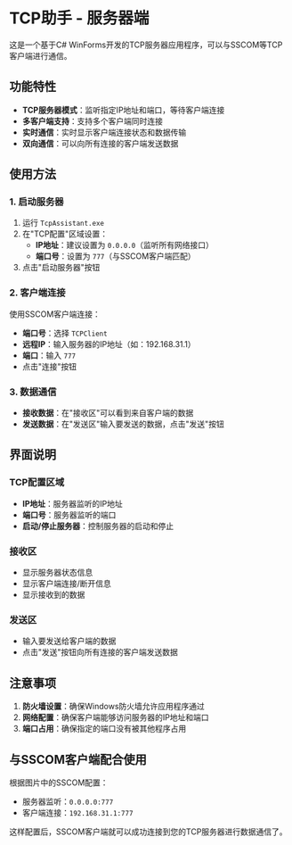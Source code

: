 # TCP助手 - 服务器端

这是一个基于C# WinForms开发的TCP服务器应用程序，可以与SSCOM等TCP客户端进行通信。

## 功能特性

- **TCP服务器模式**：监听指定IP地址和端口，等待客户端连接
- **多客户端支持**：支持多个客户端同时连接
- **实时通信**：实时显示客户端连接状态和数据传输
- **双向通信**：可以向所有连接的客户端发送数据

## 使用方法

### 1. 启动服务器

1. 运行 `TcpAssistant.exe`
2. 在"TCP配置"区域设置：
   - **IP地址**：建议设置为 `0.0.0.0`（监听所有网络接口）
   - **端口号**：设置为 `777`（与SSCOM客户端匹配）
3. 点击"启动服务器"按钮

### 2. 客户端连接

使用SSCOM客户端连接：
- **端口号**：选择 `TCPClient`
- **远程IP**：输入服务器的IP地址（如：192.168.31.1）
- **端口**：输入 `777`
- 点击"连接"按钮

### 3. 数据通信

- **接收数据**：在"接收区"可以看到来自客户端的数据
- **发送数据**：在"发送区"输入要发送的数据，点击"发送"按钮

## 界面说明

### TCP配置区域
- **IP地址**：服务器监听的IP地址
- **端口号**：服务器监听的端口
- **启动/停止服务器**：控制服务器的启动和停止

### 接收区
- 显示服务器状态信息
- 显示客户端连接/断开信息
- 显示接收到的数据

### 发送区
- 输入要发送给客户端的数据
- 点击"发送"按钮向所有连接的客户端发送数据

## 注意事项

1. **防火墙设置**：确保Windows防火墙允许应用程序通过
2. **网络配置**：确保客户端能够访问服务器的IP地址和端口
3. **端口占用**：确保指定的端口没有被其他程序占用

## 与SSCOM客户端配合使用

根据图片中的SSCOM配置：
- 服务器监听：`0.0.0.0:777`
- 客户端连接：`192.168.31.1:777`

这样配置后，SSCOM客户端就可以成功连接到您的TCP服务器进行数据通信了。


